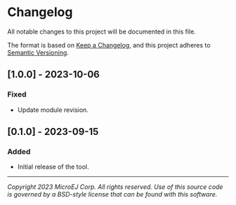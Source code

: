 # Changelog

All notable changes to this project will be documented in this file.

The format is based on [Keep a Changelog](https://keepachangelog.com/en/1.0.0/),
and this project adheres to [Semantic Versioning](https://semver.org/spec/v2.0.0.html).

## [1.0.0] - 2023-10-06

### Fixed

- Update module revision.


## [0.1.0] - 2023-09-15

### Added

- Initial release of the tool.



___
_Copyright 2023 MicroEJ Corp. All rights reserved._
_Use of this source code is governed by a BSD-style license that can be found with this software._

